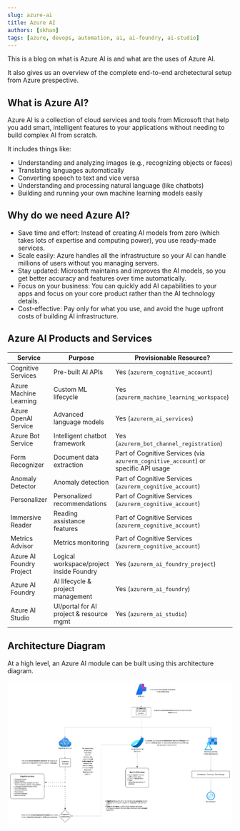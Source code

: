 ```yaml
---
slug: azure-ai
title: Azure AI
authors: [skhan]
tags: [azure, devops, automation, ai, ai-foundry, ai-studio]
---
```

<!-- truncate -->

This is a blog on what is Azure AI is and what are the uses of Azure AI.

It also gives us an overview of the complete end-to-end archetectural setup from Azure prespective.

## What is Azure AI?

Azure AI is a collection of cloud services and tools from Microsoft that help you add smart, intelligent features to your applications without needing to build complex AI from scratch.

It includes things like:

- Understanding and analyzing images (e.g., recognizing objects or faces)
- Translating languages automatically
- Converting speech to text and vice versa
- Understanding and processing natural language (like chatbots)
- Building and running your own machine learning models easily

## Why do we need Azure AI?


- Save time and effort: Instead of creating AI models from zero (which takes lots of expertise and computing power), you use ready-made services.
- Scale easily: Azure handles all the infrastructure so your AI can handle millions of users without you managing servers.
- Stay updated: Microsoft maintains and improves the AI models, so you get better accuracy and features over time automatically.
- Focus on your business: You can quickly add AI capabilities to your apps and focus on your core product rather than the AI technology details.
- Cost-effective: Pay only for what you use, and avoid the huge upfront costs of building AI infrastructure.

## Azure AI Products and Services

| Service                 | Purpose                                  | Provisionable Resource?                                                            |
|-------------------------|------------------------------------------|------------------------------------------------------------------------------------|
| Cognitive Services      | Pre-built AI APIs                        | Yes (`azurerm_cognitive_account`)                                                  |
| Azure Machine Learning  | Custom ML lifecycle                      | Yes (`azurerm_machine_learning_workspace`)                                         |
| Azure OpenAI Service    | Advanced language models                 | Yes (`azurerm_ai_services`)                                                        |
| Azure Bot Service       | Intelligent chatbot framework            | Yes (`azurerm_bot_channel_registration`)                                           |
| Form Recognizer         | Document data extraction                 | Part of Cognitive Services (via `azurerm_cognitive_account`) or specific API usage |
| Anomaly Detector        | Anomaly detection                        | Part of Cognitive Services (`azurerm_cognitive_account`)                           |
| Personalizer            | Personalized recommendations             | Part of Cognitive Services (`azurerm_cognitive_account`)                           |
| Immersive Reader        | Reading assistance features              | Part of Cognitive Services (`azurerm_cognitive_account`)                           |
| Metrics Advisor         | Metrics monitoring                       | Part of Cognitive Services (`azurerm_cognitive_account`)                           |
| Azure AI Foundry Project| Logical workspace/project inside Foundry | Yes (`azurerm_ai_foundry_project`)                                                 |
| Azure AI Foundry        | AI lifecycle & project management        | Yes (`azurerm_ai_foundry`)                                                         |
| Azure AI Studio         | UI/portal for AI project & resource mgmt | Yes (`azurerm_ai_studio`)                                                          |



## Architecture Diagram

At a high level, an Azure AI module can be built using this architecture diagram.

![](./azure-ai.png)